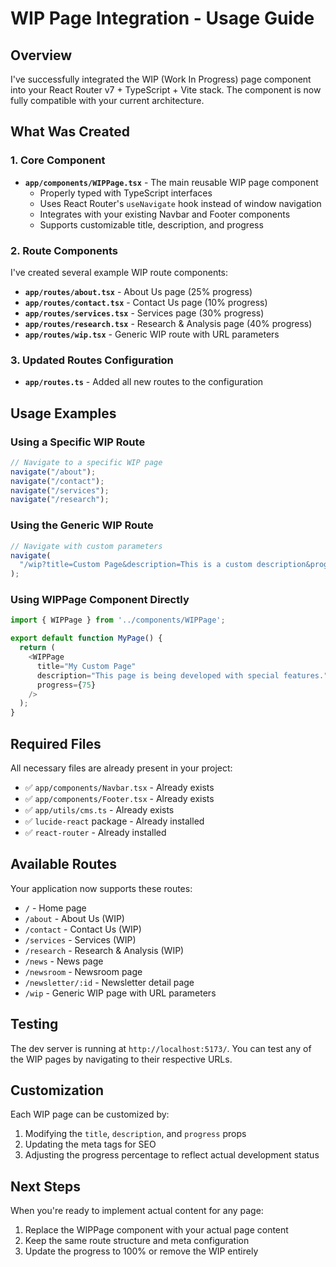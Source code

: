 # WIP Page Integration - Usage Guide

## Overview

I've successfully integrated the WIP (Work In Progress) page component into your React Router v7 + TypeScript + Vite stack. The component is now fully compatible with your current architecture.

## What Was Created

### 1. Core Component

- **`app/components/WIPPage.tsx`** - The main reusable WIP page component
  - Properly typed with TypeScript interfaces
  - Uses React Router's `useNavigate` hook instead of window navigation
  - Integrates with your existing Navbar and Footer components
  - Supports customizable title, description, and progress

### 2. Route Components

I've created several example WIP route components:

- **`app/routes/about.tsx`** - About Us page (25% progress)
- **`app/routes/contact.tsx`** - Contact Us page (10% progress)
- **`app/routes/services.tsx`** - Services page (30% progress)
- **`app/routes/research.tsx`** - Research & Analysis page (40% progress)
- **`app/routes/wip.tsx`** - Generic WIP route with URL parameters

### 3. Updated Routes Configuration

- **`app/routes.ts`** - Added all new routes to the configuration

## Usage Examples

### Using a Specific WIP Route

```typescript
// Navigate to a specific WIP page
navigate("/about");
navigate("/contact");
navigate("/services");
navigate("/research");
```

### Using the Generic WIP Route

```typescript
// Navigate with custom parameters
navigate(
  "/wip?title=Custom Page&description=This is a custom description&progress=50"
);
```

### Using WIPPage Component Directly

```typescript
import { WIPPage } from '../components/WIPPage';

export default function MyPage() {
  return (
    <WIPPage
      title="My Custom Page"
      description="This page is being developed with special features."
      progress={75}
    />
  );
}
```

## Required Files

All necessary files are already present in your project:

- ✅ `app/components/Navbar.tsx` - Already exists
- ✅ `app/components/Footer.tsx` - Already exists
- ✅ `app/utils/cms.ts` - Already exists
- ✅ `lucide-react` package - Already installed
- ✅ `react-router` - Already installed

## Available Routes

Your application now supports these routes:

- `/` - Home page
- `/about` - About Us (WIP)
- `/contact` - Contact Us (WIP)
- `/services` - Services (WIP)
- `/research` - Research & Analysis (WIP)
- `/news` - News page
- `/newsroom` - Newsroom page
- `/newsletter/:id` - Newsletter detail page
- `/wip` - Generic WIP page with URL parameters

## Testing

The dev server is running at `http://localhost:5173/`. You can test any of the WIP pages by navigating to their respective URLs.

## Customization

Each WIP page can be customized by:

1. Modifying the `title`, `description`, and `progress` props
2. Updating the meta tags for SEO
3. Adjusting the progress percentage to reflect actual development status

## Next Steps

When you're ready to implement actual content for any page:

1. Replace the WIPPage component with your actual page content
2. Keep the same route structure and meta configuration
3. Update the progress to 100% or remove the WIP entirely
